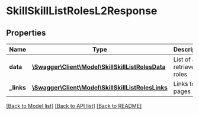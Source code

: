 # SkillSkillListRolesL2Response

## Properties
Name | Type | Description | Notes
------------ | ------------- | ------------- | -------------
**data** | [**\Swagger\Client\Model\SkillSkillListRolesData**](SkillSkillListRolesData.md) | List of all retrieved roles | 
**_links** | [**\Swagger\Client\Model\SkillSkillListRolesLinks**](SkillSkillListRolesLinks.md) | Links to pages | 

[[Back to Model list]](../README.md#documentation-for-models) [[Back to API list]](../README.md#documentation-for-api-endpoints) [[Back to README]](../README.md)


